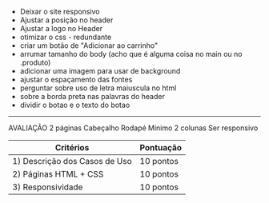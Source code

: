 - Deixar o site responsivo
- Ajustar a posição no header
- Ajustar a logo no Header
- otimizar o css - redundante
- criar um botão de "Adicionar ao carrinho"
- arrumar tamanho do body (acho que é alguma coisa no main ou no .produto)
- adicionar uma imagem para usar de background
- ajustar o espaçamento das fontes
- perguntar sobre uso de letra maiuscula no html
- sobre a borda preta nas palavras do header
- dividir o botao e o texto do botao

_____________________________________________________________________

AVALIAÇÃO
2 páginas
Cabeçalho
Rodapé
Mínimo 2 colunas
Ser responsivo
  
| Critérios                                | Pontuação |
|------------------------------------------|-----------|
| 1) Descrição dos Casos de Uso            | 10 pontos |
| 2) Páginas HTML + CSS                    | 10 pontos |
| 3) Responsividade                        | 10 pontos |